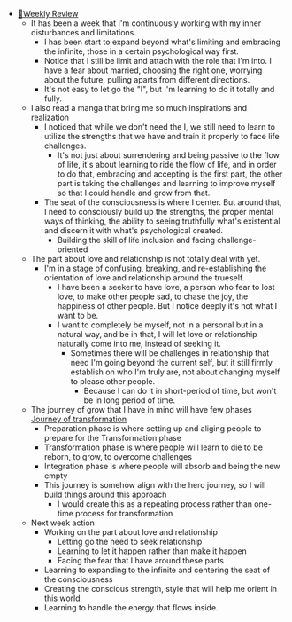 - [📝Weekly Review](<📝Weekly Review.md>)
    - It has been a week that I'm continuously working with my inner disturbances and limitations. 
        - I has been start to expand beyond what's limiting and embracing the infinite, those in a certain psychological way first. 
        - Notice that I still be limit and attach with the role that I'm into. I have a fear about married, choosing  the right one, worrying about the future, pulling aparts from different directions. 
        - It's not easy to let go the "I", but I'm learning to do it totally and fully. 
    - I also read a manga that bring me so much inspirations and realization
        - I noticed that while we don't need the I, we still need to learn to utilize the strengths that we have and train it properly to face life challenges.
            - It's not just about surrendering and being passive to the flow of life, it's about learning to ride the flow of life, and in order to do that, embracing and accepting is the first part, the other part is taking the challenges and learning to improve myself so that I could handle and grow from that.
        - The seat of the consciousness is where I center. But around that, I need to consciously build up the strengths, the proper mental ways of thinking, the ability to seeing truthfully what's existential and discern it with what's psychological created. 
            - Building the skill of life inclusion and facing challenge-oriented
    - The part about love and relationship is not totally deal with yet.
        - I'm in a stage of confusing, breaking, and re-establishing the orientation of love and relationship around the trueself.
            - I have been a seeker to have love, a person who fear to lost love, to make other people sad, to chase the joy, the happiness of other people. But I notice deeply it's not what I want to be.
            - I want to completely be myself, not in a personal but in a natural way, and be in that, I will let love or relationship naturally come into me, instead of seeking it.
                - Sometimes there will be challenges in relationship that need I'm going beyond the current self, but it still firmly establish on who I'm truly are, not about changing myself to please other people.
                    - Because I can do it in short-period of time, but won't be in long period of time.
    - The journey of grow that I have in mind will have few phases [Journey of transformation](<Journey of transformation.md>)
        - Preparation phase is where setting up and aliging people to prepare for the Transformation phase
        - Transformation phase is where people will learn to die to be reborn, to grow, to overcome challenges
        - Integration phase is where people will absorb and being the new empty 
        - This journey is somehow align with the hero journey, so I will build things around this approach
            - I would create this as a repeating process rather than one-time process for transformation
    - Next week action
        - Working on the part about love and relationship
            - Letting go the need to seek relationship
            - Learning to let it happen rather than make it happen
            - Facing the fear that I have around these parts
        - Learning to expanding to the infinite and centering the seat of the consciousness
        - Creating the conscious strength, style that will help me orient in this world
        - Learning to handle the energy that flows inside.
